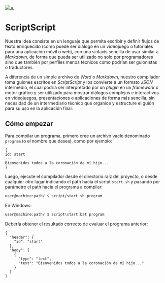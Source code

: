 [![✗](https://img.shields.io/badge/Release-v0.2.0-ffb600.svg?style=for-the-badge)](https://github.com/agustin-golmar/Flex-Bison-Compiler/releases)

# ScriptScript
Nuestra idea consiste en un lenguaje que permita escribir y definir flujos de texto enriquecido (como puede ser diálogo en un videojuego o tutoriales para una aplicación móvil o web), con una sintaxis sencilla de usar similar a _Markdown_, de forma que pueda ser utilizado no solo por programadores sino que también por perfiles menos técnicos como podrían ser guionistas o traductores.

A diferencia de un simple archivo de _Word_ o _Markdown_, nuestro compilador toma guiones escritos en _ScriptScript_ y los convierte a un formato _JSON_ intermedio, el cual podría ser interpretado por un _plugin_ en un _framework_ o motor gráfico y ser utilizado para mostrar diálogos complejos e interactivos en videojuegos, presentaciones o aplicaciones de forma más sencilla, sin necesidad de un intermediario técnico que organice y estructure el guión para su uso en la aplicación final.

## Cómo empezar

Para compilar un programa, primero cree un archivo vacío denominado `program` (o el nombre que desee), como por ejemplo:

```
{
id: start
---
Bienvenidos todos a la coronación de mi hijo...
}
```

Luego, ejecute el compilador desde el directorio raíz del proyecto, o desde cualquier otro lugar indicando el path hacia el script `start.sh` y pasando por parámetro el path hacia el programa a compilar:

```bash
user@machine:path/ $ script/start.sh program
```

En Windows:

```bash
user@machine:path/ $ script\start.bat program
```

Debería obtener el resultado correcto de evaluar el programa anterior:

```
{
  "header": {
    "id": "start"
  },
  "body": [
    {
      "type": "text",
      "text": "Bienvenidos todos a la coronación de mi hijo..."
    }
  ]
}
```
